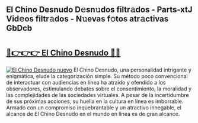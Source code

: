 ## El Chino Desnudo D𝚎sn𝚞dos filtr𝚊dos - Parts-xtJ Vid𝚎os filtr𝚊dos - N𝚞evas f𝚘tos atr𝚊ctivas GbDcb

# <h2><a href="http://mb2wvk.tromn.icu/?c=El+Chino+Desnudo">🔗👉👉👉 El Chino Desnudo 🔗🔗</a></h2>

[![El Chino Desnudo nuevo](https://i.imgur.com/pEAQMta.gif)](http://mb2wvk.tromn.icu/?c=El+Chino+Desnudo)
El Chino Desnudo, una personalidad intrigante y enigmática, elude la categorización simple. Su método poco convencional de interactuar con audiencias en línea ha atraído y ofendido a los observadores, estimulando debates sobre el consentimiento, la moralidad y las complejidades de las sociedades virtuales. A pesar de la incertidumbre de sus próximas acciones, su huella en la cultura en línea es imborrable. Armado con un compromiso inquebrantable y un atractivo innegable, el alcance de El Chino Desnudo en el mundo en línea es de gran alcance.
